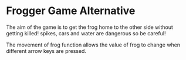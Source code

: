 # Frogger Game Alternative

The aim of the game is to get the frog home to the other side without getting killed! spikes, cars and water are dangerous so be careful!

The movement of frog function allows the value of frog to change when different arrow keys are pressed.
